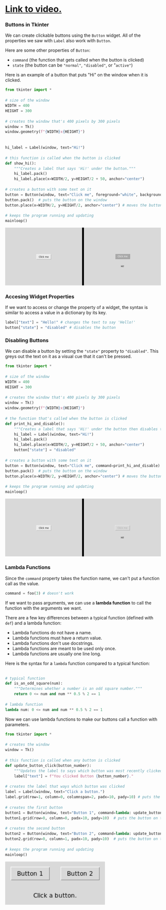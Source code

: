 # [Link to video.](https://www.youtube.com/watch?v=H0tzqNvmegc&list=PLVD25niNi0BnsKwMvXId8jFMXxC1wUbko)

### Buttons in Tkinter

We can create clickable buttons using the `Button` widget. All of the properties we saw with `Label` also work with `Button`.

Here are some other properties of `Button`:
* `command` (the function that gets called when the button is clicked)
* `state` (the button can be `"normal"`, `"disabled"`, or "`active"`)

Here is an example of a button that puts "Hi" on the window when it is clicked.

```python
from tkinter import *

# size of the window
WIDTH = 400
HEIGHT = 300

# creates the window that's 400 pixels by 300 pixels
window = Tk()
window.geometry(f"{WIDTH}x{HEIGHT}")


hi_label = Label(window, text="Hi!")

# this function is called when the button is clicked
def show_hi():
    """Creates a label that says 'Hi!' under the button."""
    hi_label.pack()
    hi_label.place(x=WIDTH/2, y=HEIGHT/2 + 50, anchor="center")

# creates a button with some text on it
button = Button(window, text="Click me", foreground="white", background="dark grey", command=show_hi)  # creates the button
button.pack()  # puts the button on the window
button.place(x=WIDTH/2, y=HEIGHT/2, anchor="center") # moves the button to the middle of the window

# keeps the program running and updating
mainloop()
```

![](../Images/tk_button_1_.png)


### Accesing Widget Properties

If we want to access or change the property of a widget, the syntax is similar to access a value in a dictionary by its key.

```python
label["text"] = "Hello!" # changes the text to say 'Hello!'
button["state"] = "disabled" # disables the button
```

### Disabling Buttons

We can disable a button by setting the `"state"` property to `"disabled"`. This greys out the text on it as a visual cue that it can't be pressed. 

```python
from tkinter import *

# size of the window
WIDTH = 400
HEIGHT = 300

# creates the window that's 400 pixels by 300 pixels
window = Tk()
window.geometry(f"{WIDTH}x{HEIGHT}")

# the function that's called when the button is clicked
def print_hi_and_disable():
    """Creates a label that says 'Hi!' under the button then disables the button."""
    hi_label = Label(window, text="Hi!")
    hi_label.pack()
    hi_label.place(x=WIDTH/2, y=HEIGHT/2 + 50, anchor="center")
    button["state"] = "disabled"

# creates a button with some text on it
button = Button(window, text="Click me", command=print_hi_and_disable)  # creates the button
button.pack()  # puts the button on the window
button.place(x=WIDTH/2, y=HEIGHT/2, anchor="center") # moves the button to the middle of the window

# keeps the program running and updating
mainloop()
```

![](../Images/tk_button_2_.png)

### Lambda Functions

Since the `command` property takes the function name, we can't put a function call as the value.

```python
command = foo(3) # doesn't work
```

If we want to pass arguments, we can use a **lambda function** to call the function with the arguments we want. 

There are a few key differences between a typical function (defined with `def`) and a lambda function:
* Lambda functions do not have a name.
* Lambda functions must have a return value.
* Lambda functions don't use docstrings.
* Lambda functions are meant to be used only once.
* Lambda functions are usually one line long.

Here is the syntax for a `lambda` function compared to a typical function:

```python

# typical function
def is_an_odd_square(num):
    """Determines whether a number is an odd square number."""
    return 0 <= num and num ** 0.5 % 2 == 1
  
# lambda function
lambda num: 0 <= num and num ** 0.5 % 2 == 1
```

Now we can use lambda functions to make our buttons call a function with parameters.

```python
from tkinter import *

# creates the window
window = Tk()

# this function is called when any button is clicked
def update_button_click(button_number):
    """Updates the label to says which button was most recently clicked."""
    label["text"] = f"You clicked Button {button_number}."

# creates the label that ways which button was clicked
label = Label(window, text="Click a button.")
label.grid(row=1, column=0, columnspan=2, padx=10, pady=10) # puts the label on the window in a grid system

# creates the first button 
button1 = Button(window, text="Button 1", command=lambda: update_button_click(1))  # creates the button
button1.grid(row=0, column=0, padx=10, pady=10)  # puts the button on the window in a grid system

# creates the second button 
button2 = Button(window, text="Button 2", command=lambda: update_button_click(2))  # creates the button
button2.grid(row=0, column=1, padx=10, pady=10)  # puts the button on the window in a grid system

# keeps the program running and updating
mainloop()
```

![](../Images/tk_button_3_.png)
